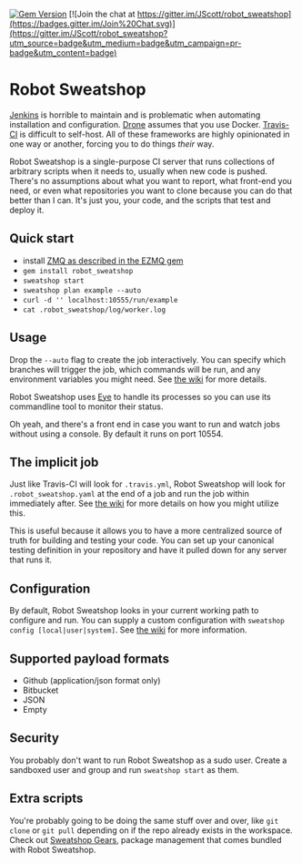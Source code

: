 [![Gem Version](https://badge.fury.io/rb/robot_sweatshop.svg)](http://badge.fury.io/rb/robot_sweatshop) [![Join the chat at https://gitter.im/JScott/robot_sweatshop](https://badges.gitter.im/Join%20Chat.svg)](https://gitter.im/JScott/robot_sweatshop?utm_source=badge&utm_medium=badge&utm_campaign=pr-badge&utm_content=badge)

# Robot Sweatshop

[Jenkins](http://jenkins-ci.org/) is horrible to maintain and is problematic when automating installation and configuration. [Drone](https://drone.io/) assumes that you use Docker. [Travis-CI](https://travis-ci.org/recent) is difficult to self-host. All of these frameworks are highly opinionated in one way or another, forcing you to do things _their_ way.

Robot Sweatshop is a single-purpose CI server that runs collections of arbitrary scripts when it needs to, usually when new code is pushed. There's no assumptions about what you want to report, what front-end you need, or even what repositories you want to clone because you can do that better than I can. It's just you, your code, and the scripts that test and deploy it.

## Quick start

- install [ZMQ as described in the EZMQ gem](https://github.com/colstrom/ezmq#operating-system-notes)
- `gem install robot_sweatshop`
- `sweatshop start`
- `sweatshop plan example --auto`
- `curl -d '' localhost:10555/run/example`
- `cat .robot_sweatshop/log/worker.log`

## Usage

Drop the `--auto` flag to create the job interactively. You can specify which branches will trigger the job, which commands will be run, and any environment variables you might need. See [the wiki](https://github.com/JScott/robot_sweatshop/wiki/Job-configuration) for more details.

Robot Sweatshop uses [Eye](https://github.com/kostya/eye) to handle its processes so you can use its commandline tool to monitor their status.

Oh yeah, and there's a front end in case you want to run and watch jobs without using a console. By default it runs on port 10554.

## The implicit job

Just like Travis-CI will look for `.travis.yml`, Robot Sweatshop will look for `.robot_sweatshop.yaml` at the end of a job and run the job within immediately after. See [the wiki](https://github.com/JScott/robot_sweatshop/wiki/Implicit-jobs) for more details on how you might utilize this.

This is useful because it allows you to have a more centralized source of truth for building and testing your code. You can set up your canonical testing definition in your repository and have it pulled down for any server that runs it.

## Configuration

By default, Robot Sweatshop looks in your current working path to configure and run. You can supply a custom configuration with `sweatshop config [local|user|system]`. See [the wiki](https://github.com/JScott/robot_sweatshop/wiki) for more information.

## Supported payload formats

- Github (application/json format only)
- Bitbucket
- JSON
- Empty

## Security

You probably don't want to run Robot Sweatshop as a sudo user. Create a sandboxed user and group and run `sweatshop start` as them.

## Extra scripts

You're probably going to be doing the same stuff over and over, like `git clone` or `git pull` depending on if the repo already exists in the workspace. Check out [Sweatshop Gears](), package management that comes bundled with Robot Sweatshop.
